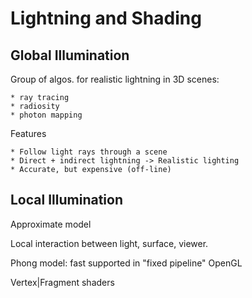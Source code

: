 # Lightning and Shading

## Global Illumination

Group of algos. for realistic lightning in 3D scenes:

    * ray tracing
    * radiosity
    * photon mapping

Features

    * Follow light rays through a scene
    * Direct + indirect lightning -> Realistic lighting
    * Accurate, but expensive (off-line)

## Local Illumination

Approximate model

Local interaction between light, surface, viewer.

Phong model: fast supported in "fixed pipeline" OpenGL

Vertex|Fragment shaders